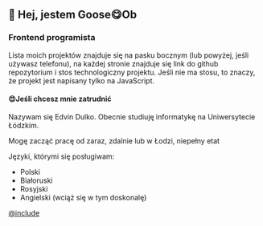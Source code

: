 ## 👋 Hej, jestem Goose😋Ob
### Frontend programista

Lista moich projektów znajduje się na pasku bocznym (lub powyżej, jeśli używasz telefonu),
na każdej stronie znajduje się link do github repozytorium i
stos technologiczny projektu.
Jeśli nie ma stosu, to znaczy, że projekt jest napisany tylko na JavaScript.

#### 😍Jeśli chcesz mnie zatrudnić

Nazywam się Edvin Dulko. Obecnie studiuję informatykę na
Uniwersytecie Łódzkim.

Mogę zacząć pracę od zaraz, zdalnie lub w Łodzi, niepełny etat

Języki, którymi się posługiwam:
- Polski
- Białoruski
- Rosyjski
- Angielski (wciąż się w tym doskonalę)

[@include](../index.md)